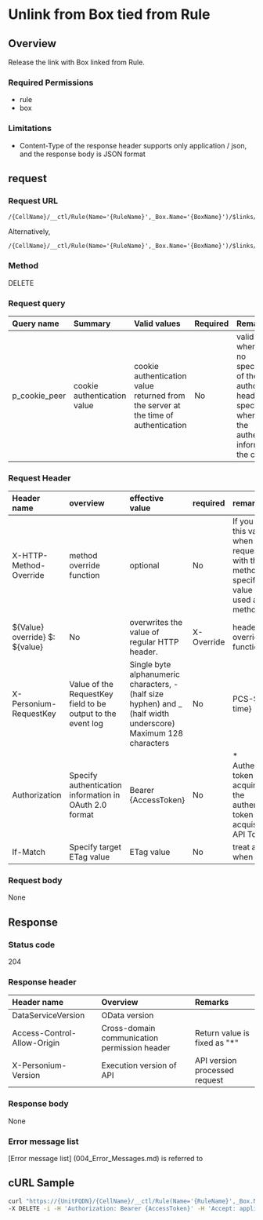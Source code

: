 # Unlink from Box tied from Rule
## Overview

Release the link with Box linked from Rule.

### Required Permissions
* rule
* box

### Limitations

* Content-Type of the response header supports only application / json, and the response body is JSON format

## request
### Request URL
```
/{CellName}/__ctl/Rule(Name='{RuleName}',_Box.Name='{BoxName}')/$links/_Box(Name='{BoxName}')
```
Alternatively,
```
/{CellName}/__ctl/Rule(Name='{RuleName}',_Box.Name='{BoxName}')/$links/_Box('{BoxName}')
```

### Method
DELETE
### Request query

| Query name | Summary | Valid values ​​| Required | Remarks |
|:--|:--|:--|:--|:--|
| p_cookie_peer | cookie authentication value | cookie authentication value returned from the server at the time of authentication | No | valid only when there is no specification of the authorization header <br> specifying when using the authentication information of the cookie |

### Request Header

| Header name | overview | effective value | required | remarks |
|:--|:--|:--|:--|:--|
| X-HTTP-Method-Override | method override function | optional | No | If you specify this value when requesting with the POST method, the specified value will be used as a method. |
${Value} override} $: ${value} | No | overwrites the value of regular HTTP header. | X-Override | header override function | ${overwrite header name}: ${value} override} To overwrite multiple headers, specify multiple X-Override headers. |
| X-Personium-RequestKey | Value of the RequestKey field to be output to the event log | Single byte alphanumeric characters, - (half size hyphen) and _ (half width underscore) Maximum 128 characters | No | PCS-${ UNIX time}
| Authorization | Specify authentication information in OAuth 2.0 format | Bearer {AccessToken} | No | * Authentication token acquired with the authentication token acquisition API Token |
| If-Match | Specify target ETag value | ETag value | No | treat as [*] when omitted |
### Request body
None

## Response
### Status code
204
### Response header

| Header name | Overview | Remarks |
|:--|:--|:--|
| DataServiceVersion | OData version ||
| Access-Control-Allow-Origin | Cross-domain communication permission header | Return value is fixed as "*"
| X-Personium-Version | Execution version of API | API version processed request |

### Response body
None

### Error message list
[Error message list] (004_Error_Messages.md) is referred to

## cURL Sample

```sh
curl "https://{UnitFQDN}/{CellName}/__ctl/Rule(Name='{RuleName}',_Box.Name='{BoxName}')/\$links/_Box(Name='{BoxName}')" \
-X DELETE -i -H 'Authorization: Bearer {AccessToken}' -H 'Accept: application/json'
```
